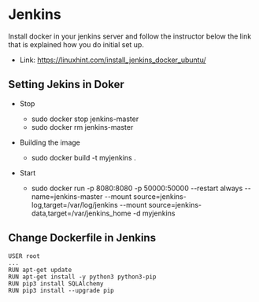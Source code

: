 # Jenkins
Install docker in your jenkins server and follow the instructor below the link that is explained how you do initial set up.

+ Link: https://linuxhint.com/install_jenkins_docker_ubuntu/


## Setting Jekins in Doker
+ Stop
  + sudo docker stop jenkins-master
  + sudo docker rm jenkins-master

+ Building the image
  + sudo docker build -t myjenkins .

+ Start
  + sudo docker run -p 8080:8080 -p 50000:50000 --restart always --name=jenkins-master --mount source=jenkins-log,target=/var/log/jenkins --mount source=jenkins-data,target=/var/jenkins_home -d myjenkins

## Change Dockerfile in Jenkins
```
USER root
...
RUN apt-get update
RUN apt-get install -y python3 python3-pip
RUN pip3 install SQLAlchemy
RUN pip3 install --upgrade pip
```
